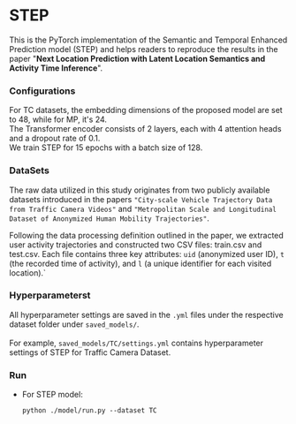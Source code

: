 # STEP
This is the PyTorch implementation of the Semantic and Temporal Enhanced Prediction model (STEP) and helps readers to reproduce the results in the paper "**Next Location Prediction with Latent Location Semantics and Activity Time Inference**".


### Configurations
For TC datasets, the embedding dimensions of the proposed model are set to 48, while for MP, it's 24.  
The Transformer encoder consists of 2 layers, each with 4 attention heads and a dropout rate of 0.1.  
We train STEP for 15 epochs with a batch size of 128. 

### DataSets
The raw data utilized in this study originates from two publicly available datasets introduced in the papers `"City-scale Vehicle Trajectory Data from Traffic Camera Videos"` and `"Metropolitan Scale and Longitudinal Dataset of Anonymized Human Mobility Trajectories"`.

Following the data processing definition outlined in the paper, we extracted user activity trajectories and constructed two CSV files: train.csv and test.csv. Each file contains three key attributes: `uid` (anonymized user ID), `t` (the recorded time of activity), and `l` (a unique identifier for each visited location).`

### Hyperparameterst

All hyperparameter settings are saved in the `.yml` files under the respective dataset folder under `saved_models/`. \
\
For example, `saved_models/TC/settings.yml` contains hyperparameter settings of STEP for Traffic Camera Dataset. 

### Run
- For STEP model:
  ```shell
  python ./model/run.py --dataset TC 
  ```
